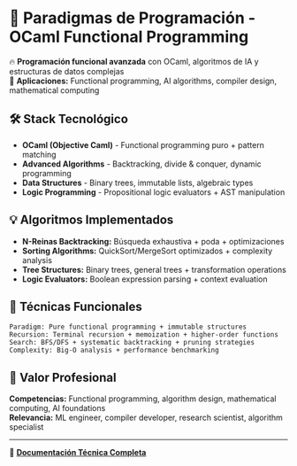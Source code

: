 # 🧩 Paradigmas de Programación - OCaml Functional Programming

🔥 **Programación funcional avanzada** con OCaml, algoritmos de IA y estructuras de datos complejas  
🎯 **Aplicaciones:** Functional programming, AI algorithms, compiler design, mathematical computing

## 🛠️ Stack Tecnológico
- **OCaml (Objective Caml)** - Functional programming puro + pattern matching
- **Advanced Algorithms** - Backtracking, divide & conquer, dynamic programming
- **Data Structures** - Binary trees, immutable lists, algebraic types
- **Logic Programming** - Propositional logic evaluators + AST manipulation

## 💡 Algoritmos Implementados
- **N-Reinas Backtracking:** Búsqueda exhaustiva + poda + optimizaciones
- **Sorting Algorithms:** QuickSort/MergeSort optimizados + complexity analysis
- **Tree Structures:** Binary trees, general trees + transformation operations
- **Logic Evaluators:** Boolean expression parsing + context evaluation

## 🔧 Técnicas Funcionales
```
Paradigm: Pure functional programming + immutable structures
Recursion: Terminal recursion + memoization + higher-order functions
Search: BFS/DFS + systematic backtracking + pruning strategies
Complexity: Big-O analysis + performance benchmarking
```

## 🎯 Valor Profesional
**Competencias:** Functional programming, algorithm design, mathematical computing, AI foundations  
**Relevancia:** ML engineer, compiler developer, research scientist, algorithm specialist

---
📘 **[Documentación Técnica Completa](README_TECNICO.md)**

